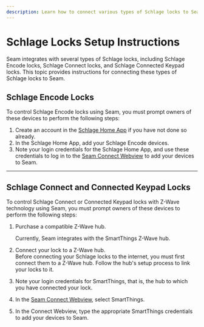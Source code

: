 ```yaml
---
description: Learn how to connect various types of Schlage locks to Seam.
---
```


# Schlage Locks Setup Instructions

Seam integrates with several types of Schlage locks, including Schlage Encode locks, Schlage Connect locks, and Schlage Connected Keypad locks. This topic provides instructions for connecting these types of Schlage locks to Seam.

## Schlage Encode Locks

To control Schlage Encode locks using Seam, you must prompt owners of these devices to perform the following steps:

1. Create an account in the [Schlage Home App](https://www.schlage.com/en/home/smart-locks/schlage-app.html) if you have not done so already.
2. In the Schlage Home App, add your Schlage Encode devices.
3. Note your login credentials for the Schlage Home App, and use these credentials to log in to the [Seam Connect Webview](../../capability-guides/device-and-system-capabilities/connect-webviews/) to add your devices to Seam.

***

## Schlage Connect and Connected Keypad Locks

To control Schlage Connect or Connected Keypad locks with Z-Wave technology using Seam, you must prompt owners of these devices to perform the following steps:

1.  Purchase a compatible Z-Wave hub.

    Currently, Seam integrates with the SmartThings Z-Wave hub.
2. Connect your lock to a Z-Wave hub.\
   Before connecting your Schlage locks to the internet, you must first connect them to a Z-Wave hub. Follow the hub's setup process to link your locks to it.
3. Note your login credentials for SmartThings, that is, the hub to which you have connected your lock.
4. In the [Seam Connect Webview](../../capability-guides/device-and-system-capabilities/connect-webviews/), select SmartThings.
5. In the Connect Webview, type the appropriate SmartThings credentials to add your devices to Seam.
